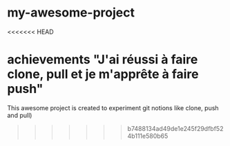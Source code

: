 # my-awesome-project
<<<<<<< HEAD

achievements "J'ai réussi à faire clone, pull et je m'apprête à faire push"
=======
This awesome project is created to experiment git notions like clone, push and pull)
>>>>>>> b7488134ad49de1e245f29dfbf524b111e580b65
